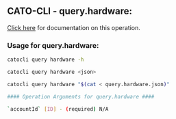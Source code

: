 
## CATO-CLI - query.hardware:
[Click here](https://api.catonetworks.com/documentation/#query-query.hardware) for documentation on this operation.

### Usage for query.hardware:

```bash
catocli query hardware -h

catocli query hardware <json>

catocli query hardware "$(cat < query.hardware.json)"

#### Operation Arguments for query.hardware ####

`accountId` [ID] - (required) N/A    
